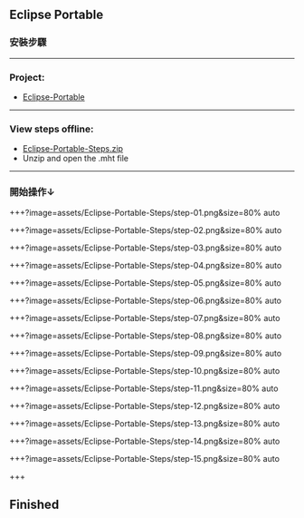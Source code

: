 ## Eclipse Portable
### 安裝步驟

---

### Project:
- [Eclipse-Portable](https://github.com/mini-island/Eclipse-Portable)

---

### View steps offline:
- [Eclipse-Portable-Steps.zip](https://github.com/mini-island/mini-island.github.io/blob/master/assets/Eclipse-Portable-Steps/Eclipse-Portable-Steps.zip)
- Unzip and open the .mht file

---

### 開始操作↓

+++?image=assets/Eclipse-Portable-Steps/step-01.png&size=80% auto

+++?image=assets/Eclipse-Portable-Steps/step-02.png&size=80% auto

+++?image=assets/Eclipse-Portable-Steps/step-03.png&size=80% auto

+++?image=assets/Eclipse-Portable-Steps/step-04.png&size=80% auto

+++?image=assets/Eclipse-Portable-Steps/step-05.png&size=80% auto

+++?image=assets/Eclipse-Portable-Steps/step-06.png&size=80% auto

+++?image=assets/Eclipse-Portable-Steps/step-07.png&size=80% auto

+++?image=assets/Eclipse-Portable-Steps/step-08.png&size=80% auto

+++?image=assets/Eclipse-Portable-Steps/step-09.png&size=80% auto

+++?image=assets/Eclipse-Portable-Steps/step-10.png&size=80% auto

+++?image=assets/Eclipse-Portable-Steps/step-11.png&size=80% auto

+++?image=assets/Eclipse-Portable-Steps/step-12.png&size=80% auto

+++?image=assets/Eclipse-Portable-Steps/step-13.png&size=80% auto

+++?image=assets/Eclipse-Portable-Steps/step-14.png&size=80% auto

+++?image=assets/Eclipse-Portable-Steps/step-15.png&size=80% auto

+++

## Finished
